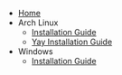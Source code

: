 * [Home](Docs.Home.0x80.md)
* Arch Linux
  * [Installation Guide](ArchLinux.InstallationGuide.md)
  * [Yay Installation Guide](ArchLinux.YayInstallationGuide.md)
* Windows
  * [Installation Guide](Windows.InstallationGuide.md)